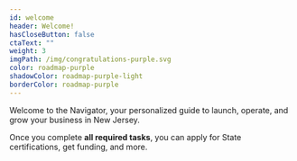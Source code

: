 ```yaml
---
id: welcome
header: Welcome!
hasCloseButton: false
ctaText: ""
weight: 3
imgPath: /img/congratulations-purple.svg
color: roadmap-purple
shadowColor: roadmap-purple-light
borderColor: roadmap-purple
---
```


Welcome to the Navigator, your personalized guide to launch, operate, and grow your business in New Jersey.

Once you complete **all required tasks**, you can apply for State certifications, get funding, and more.
